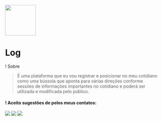 <img src="https://marcosantonyy.github.io/Log/Recursos/Frameworks/Log/img/log-logo.png" width="100px"> <h1>Log</h1>

! Sobre </br>
  > É uma plataforma que eu vou registrar e posicionar no meu cotidiano como uma bússola que aponta para várias direções conforme sessões de informações importantes no cotidiano e poderá ser utilizada e modificada pelo público.

 <h4>! Aceito sugestões de pelos meus contatos:</h4>  

  <a href="https://www.instagram.com/marcos__antony7/" target="_blank"><img src="https://img.shields.io/badge/-Instagram-purple?style=for-the-badge&logo=instagram&logoColor=white" target="_blank"></a>
  <a href="https://discord.com/channels/@me" target="_blank"><img src="https://img.shields.io/badge/Discord-7289DA?style=for-the-badge&logo=discord&logoColor=white" target="_blank"></a> 
  <a href="https://wa.me/5521964986068" target="_blank"><img src="https://img.shields.io/badge/WhatsApp-%1000?style=for-the-badge&logo=whatsapp&logoColor=white" target="_blank"></a>



